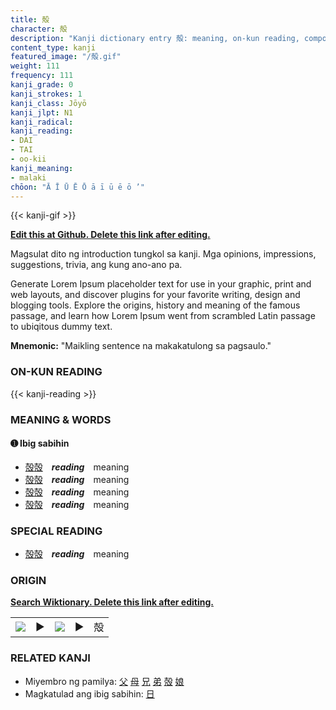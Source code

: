 ```yaml
---
title: 殻
character: 殻
description: "Kanji dictionary entry 殻: meaning, on-kun reading, compounds, origin, related kanji"
content_type: kanji
featured_image: "/殻.gif"
weight: 111
frequency: 111
kanji_grade: 0
kanji_strokes: 1
kanji_class: Jōyō
kanji_jlpt: N1
kanji_radical: 
kanji_reading: 
- DAI
- TAI
- oo-kii
kanji_meaning:
- malaki
chōon: "Ā Ī Ū Ē Ō ā ī ū ē ō ’"
---
```

[//]: # (Don't edit the line below. Kanji animated GIF code is automatically generated.)
{{< kanji-gif >}}

[//]: # (Edit below this line.)

**[Edit this at Github. Delete this link after editing.](https://github.com/tim0g/tim/tree/main/content/kanji/殻/index.md)**

Magsulat dito ng introduction tungkol sa kanji. Mga opinions, impressions, suggestions, trivia, ang kung ano-ano pa.

Generate Lorem Ipsum placeholder text for use in your graphic, print and web layouts, and discover plugins for your favorite writing, design and blogging tools. Explore the origins, history and meaning of the famous passage, and learn how Lorem Ipsum went from scrambled Latin passage to ubiqitous dummy text.
 
**Mnemonic:** "Maikling sentence na makakatulong sa pagsaulo."

### ON-KUN READING

[//]: # (Don't edit the line below. ON-KUN READING code is automatically generated.)
{{< kanji-reading >}}

### MEANING & WORDS

#### ➊ **Ibig sabihin**
  - [殻](../殻)[殻](../殻)　***reading***　meaning
  - [殻](../殻)[殻](../殻)　***reading***　meaning
  - [殻](../殻)[殻](../殻)　***reading***　meaning
  - [殻](../殻)[殻](../殻)　***reading***　meaning

### SPECIAL READING
  - [殻](../殻)[殻](../殻)　***reading***　meaning

### ORIGIN

**[Search Wiktionary. Delete this link after editing.](https://wiktionary.org/wiki/殻)**
<table class="kanji-table"><tr><td>
<img src="60px-殻-bronze.svg.png">
</td><td>▶</td><td>
<img src="60px-殻-oracle.svg.png">
</td><td>▶</td>
<td class="kanji-origin">殻</td>
</tr></table>

### RELATED KANJI
- Miyembro ng pamilya: [父](../父) [母](../母) [兄](../兄) [弟](../弟) [殻](../殻) [娘](../娘)
- Magkatulad ang ibig sabihin: [日](../日)
